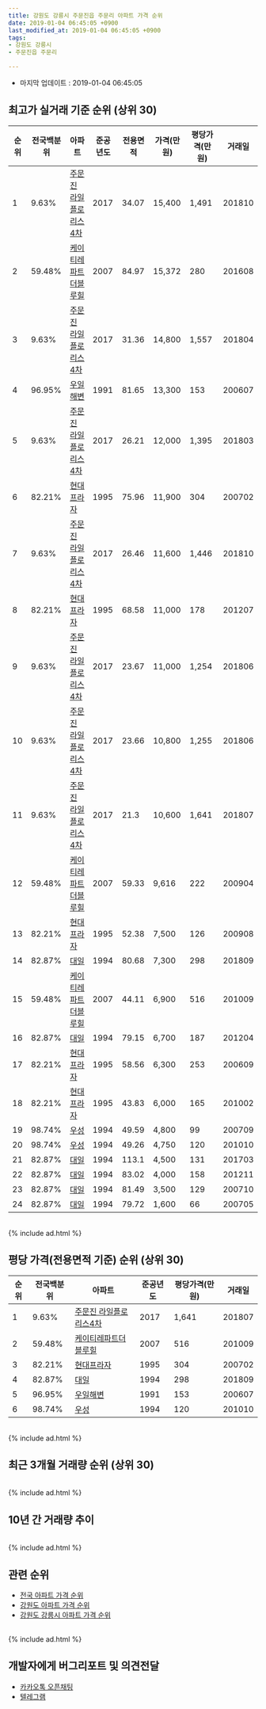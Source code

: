```yaml
---
title: 강원도 강릉시 주문진읍 주문리 아파트 가격 순위
date: 2019-01-04 06:45:05 +0900
last_modified_at: 2019-01-04 06:45:05 +0900
tags:
- 강원도 강릉시
- 주문진읍 주문리

---
```


* 마지막 업데이트 : 2019-01-04 06:45:05

## 최고가 실거래 기준 순위 (상위 30)


|순위|전국백분위|아파트|준공년도|전용면적|가격(만원)|평당가격(만원)|거래일|
|---|---|---|---|---|---|---|---|
|1|9.63%|[주문진 라일플로리스4차](https://search.naver.com/search.naver?query=%EA%B0%95%EC%9B%90%EB%8F%84+%EA%B0%95%EB%A6%89%EC%8B%9C+%EC%A3%BC%EB%AC%B8%EC%A7%84%EC%9D%8D+%EC%A3%BC%EB%AC%B8%EB%A6%AC+%EC%A3%BC%EB%AC%B8%EC%A7%84+%EB%9D%BC%EC%9D%BC%ED%94%8C%EB%A1%9C%EB%A6%AC%EC%8A%A44%EC%B0%A8)|2017|34.07|15,400|1,491|201810|
|2|59.48%|[케이티레파트더블루힐](https://search.naver.com/search.naver?query=%EA%B0%95%EC%9B%90%EB%8F%84+%EA%B0%95%EB%A6%89%EC%8B%9C+%EC%A3%BC%EB%AC%B8%EC%A7%84%EC%9D%8D+%EC%A3%BC%EB%AC%B8%EB%A6%AC+%EC%BC%80%EC%9D%B4%ED%8B%B0%EB%A0%88%ED%8C%8C%ED%8A%B8%EB%8D%94%EB%B8%94%EB%A3%A8%ED%9E%90)|2007|84.97|15,372|280|201608|
|3|9.63%|[주문진 라일플로리스4차](https://search.naver.com/search.naver?query=%EA%B0%95%EC%9B%90%EB%8F%84+%EA%B0%95%EB%A6%89%EC%8B%9C+%EC%A3%BC%EB%AC%B8%EC%A7%84%EC%9D%8D+%EC%A3%BC%EB%AC%B8%EB%A6%AC+%EC%A3%BC%EB%AC%B8%EC%A7%84+%EB%9D%BC%EC%9D%BC%ED%94%8C%EB%A1%9C%EB%A6%AC%EC%8A%A44%EC%B0%A8)|2017|31.36|14,800|1,557|201804|
|4|96.95%|[우일해변](https://search.naver.com/search.naver?query=%EA%B0%95%EC%9B%90%EB%8F%84+%EA%B0%95%EB%A6%89%EC%8B%9C+%EC%A3%BC%EB%AC%B8%EC%A7%84%EC%9D%8D+%EC%A3%BC%EB%AC%B8%EB%A6%AC+%EC%9A%B0%EC%9D%BC%ED%95%B4%EB%B3%80)|1991|81.65|13,300|153|200607|
|5|9.63%|[주문진 라일플로리스4차](https://search.naver.com/search.naver?query=%EA%B0%95%EC%9B%90%EB%8F%84+%EA%B0%95%EB%A6%89%EC%8B%9C+%EC%A3%BC%EB%AC%B8%EC%A7%84%EC%9D%8D+%EC%A3%BC%EB%AC%B8%EB%A6%AC+%EC%A3%BC%EB%AC%B8%EC%A7%84+%EB%9D%BC%EC%9D%BC%ED%94%8C%EB%A1%9C%EB%A6%AC%EC%8A%A44%EC%B0%A8)|2017|26.21|12,000|1,395|201803|
|6|82.21%|[현대프라자](https://search.naver.com/search.naver?query=%EA%B0%95%EC%9B%90%EB%8F%84+%EA%B0%95%EB%A6%89%EC%8B%9C+%EC%A3%BC%EB%AC%B8%EC%A7%84%EC%9D%8D+%EC%A3%BC%EB%AC%B8%EB%A6%AC+%ED%98%84%EB%8C%80%ED%94%84%EB%9D%BC%EC%9E%90)|1995|75.96|11,900|304|200702|
|7|9.63%|[주문진 라일플로리스4차](https://search.naver.com/search.naver?query=%EA%B0%95%EC%9B%90%EB%8F%84+%EA%B0%95%EB%A6%89%EC%8B%9C+%EC%A3%BC%EB%AC%B8%EC%A7%84%EC%9D%8D+%EC%A3%BC%EB%AC%B8%EB%A6%AC+%EC%A3%BC%EB%AC%B8%EC%A7%84+%EB%9D%BC%EC%9D%BC%ED%94%8C%EB%A1%9C%EB%A6%AC%EC%8A%A44%EC%B0%A8)|2017|26.46|11,600|1,446|201810|
|8|82.21%|[현대프라자](https://search.naver.com/search.naver?query=%EA%B0%95%EC%9B%90%EB%8F%84+%EA%B0%95%EB%A6%89%EC%8B%9C+%EC%A3%BC%EB%AC%B8%EC%A7%84%EC%9D%8D+%EC%A3%BC%EB%AC%B8%EB%A6%AC+%ED%98%84%EB%8C%80%ED%94%84%EB%9D%BC%EC%9E%90)|1995|68.58|11,000|178|201207|
|9|9.63%|[주문진 라일플로리스4차](https://search.naver.com/search.naver?query=%EA%B0%95%EC%9B%90%EB%8F%84+%EA%B0%95%EB%A6%89%EC%8B%9C+%EC%A3%BC%EB%AC%B8%EC%A7%84%EC%9D%8D+%EC%A3%BC%EB%AC%B8%EB%A6%AC+%EC%A3%BC%EB%AC%B8%EC%A7%84+%EB%9D%BC%EC%9D%BC%ED%94%8C%EB%A1%9C%EB%A6%AC%EC%8A%A44%EC%B0%A8)|2017|23.67|11,000|1,254|201806|
|10|9.63%|[주문진 라일플로리스4차](https://search.naver.com/search.naver?query=%EA%B0%95%EC%9B%90%EB%8F%84+%EA%B0%95%EB%A6%89%EC%8B%9C+%EC%A3%BC%EB%AC%B8%EC%A7%84%EC%9D%8D+%EC%A3%BC%EB%AC%B8%EB%A6%AC+%EC%A3%BC%EB%AC%B8%EC%A7%84+%EB%9D%BC%EC%9D%BC%ED%94%8C%EB%A1%9C%EB%A6%AC%EC%8A%A44%EC%B0%A8)|2017|23.66|10,800|1,255|201806|
|11|9.63%|[주문진 라일플로리스4차](https://search.naver.com/search.naver?query=%EA%B0%95%EC%9B%90%EB%8F%84+%EA%B0%95%EB%A6%89%EC%8B%9C+%EC%A3%BC%EB%AC%B8%EC%A7%84%EC%9D%8D+%EC%A3%BC%EB%AC%B8%EB%A6%AC+%EC%A3%BC%EB%AC%B8%EC%A7%84+%EB%9D%BC%EC%9D%BC%ED%94%8C%EB%A1%9C%EB%A6%AC%EC%8A%A44%EC%B0%A8)|2017|21.3|10,600|1,641|201807|
|12|59.48%|[케이티레파트더블루힐](https://search.naver.com/search.naver?query=%EA%B0%95%EC%9B%90%EB%8F%84+%EA%B0%95%EB%A6%89%EC%8B%9C+%EC%A3%BC%EB%AC%B8%EC%A7%84%EC%9D%8D+%EC%A3%BC%EB%AC%B8%EB%A6%AC+%EC%BC%80%EC%9D%B4%ED%8B%B0%EB%A0%88%ED%8C%8C%ED%8A%B8%EB%8D%94%EB%B8%94%EB%A3%A8%ED%9E%90)|2007|59.33|9,616|222|200904|
|13|82.21%|[현대프라자](https://search.naver.com/search.naver?query=%EA%B0%95%EC%9B%90%EB%8F%84+%EA%B0%95%EB%A6%89%EC%8B%9C+%EC%A3%BC%EB%AC%B8%EC%A7%84%EC%9D%8D+%EC%A3%BC%EB%AC%B8%EB%A6%AC+%ED%98%84%EB%8C%80%ED%94%84%EB%9D%BC%EC%9E%90)|1995|52.38|7,500|126|200908|
|14|82.87%|[대일](https://search.naver.com/search.naver?query=%EA%B0%95%EC%9B%90%EB%8F%84+%EA%B0%95%EB%A6%89%EC%8B%9C+%EC%A3%BC%EB%AC%B8%EC%A7%84%EC%9D%8D+%EC%A3%BC%EB%AC%B8%EB%A6%AC+%EB%8C%80%EC%9D%BC)|1994|80.68|7,300|298|201809|
|15|59.48%|[케이티레파트더블루힐](https://search.naver.com/search.naver?query=%EA%B0%95%EC%9B%90%EB%8F%84+%EA%B0%95%EB%A6%89%EC%8B%9C+%EC%A3%BC%EB%AC%B8%EC%A7%84%EC%9D%8D+%EC%A3%BC%EB%AC%B8%EB%A6%AC+%EC%BC%80%EC%9D%B4%ED%8B%B0%EB%A0%88%ED%8C%8C%ED%8A%B8%EB%8D%94%EB%B8%94%EB%A3%A8%ED%9E%90)|2007|44.11|6,900|516|201009|
|16|82.87%|[대일](https://search.naver.com/search.naver?query=%EA%B0%95%EC%9B%90%EB%8F%84+%EA%B0%95%EB%A6%89%EC%8B%9C+%EC%A3%BC%EB%AC%B8%EC%A7%84%EC%9D%8D+%EC%A3%BC%EB%AC%B8%EB%A6%AC+%EB%8C%80%EC%9D%BC)|1994|79.15|6,700|187|201204|
|17|82.21%|[현대프라자](https://search.naver.com/search.naver?query=%EA%B0%95%EC%9B%90%EB%8F%84+%EA%B0%95%EB%A6%89%EC%8B%9C+%EC%A3%BC%EB%AC%B8%EC%A7%84%EC%9D%8D+%EC%A3%BC%EB%AC%B8%EB%A6%AC+%ED%98%84%EB%8C%80%ED%94%84%EB%9D%BC%EC%9E%90)|1995|58.56|6,300|253|200609|
|18|82.21%|[현대프라자](https://search.naver.com/search.naver?query=%EA%B0%95%EC%9B%90%EB%8F%84+%EA%B0%95%EB%A6%89%EC%8B%9C+%EC%A3%BC%EB%AC%B8%EC%A7%84%EC%9D%8D+%EC%A3%BC%EB%AC%B8%EB%A6%AC+%ED%98%84%EB%8C%80%ED%94%84%EB%9D%BC%EC%9E%90)|1995|43.83|6,000|165|201002|
|19|98.74%|[우성](https://search.naver.com/search.naver?query=%EA%B0%95%EC%9B%90%EB%8F%84+%EA%B0%95%EB%A6%89%EC%8B%9C+%EC%A3%BC%EB%AC%B8%EC%A7%84%EC%9D%8D+%EC%A3%BC%EB%AC%B8%EB%A6%AC+%EC%9A%B0%EC%84%B1)|1994|49.59|4,800|99|200709|
|20|98.74%|[우성](https://search.naver.com/search.naver?query=%EA%B0%95%EC%9B%90%EB%8F%84+%EA%B0%95%EB%A6%89%EC%8B%9C+%EC%A3%BC%EB%AC%B8%EC%A7%84%EC%9D%8D+%EC%A3%BC%EB%AC%B8%EB%A6%AC+%EC%9A%B0%EC%84%B1)|1994|49.26|4,750|120|201010|
|21|82.87%|[대일](https://search.naver.com/search.naver?query=%EA%B0%95%EC%9B%90%EB%8F%84+%EA%B0%95%EB%A6%89%EC%8B%9C+%EC%A3%BC%EB%AC%B8%EC%A7%84%EC%9D%8D+%EC%A3%BC%EB%AC%B8%EB%A6%AC+%EB%8C%80%EC%9D%BC)|1994|113.1|4,500|131|201703|
|22|82.87%|[대일](https://search.naver.com/search.naver?query=%EA%B0%95%EC%9B%90%EB%8F%84+%EA%B0%95%EB%A6%89%EC%8B%9C+%EC%A3%BC%EB%AC%B8%EC%A7%84%EC%9D%8D+%EC%A3%BC%EB%AC%B8%EB%A6%AC+%EB%8C%80%EC%9D%BC)|1994|83.02|4,000|158|201211|
|23|82.87%|[대일](https://search.naver.com/search.naver?query=%EA%B0%95%EC%9B%90%EB%8F%84+%EA%B0%95%EB%A6%89%EC%8B%9C+%EC%A3%BC%EB%AC%B8%EC%A7%84%EC%9D%8D+%EC%A3%BC%EB%AC%B8%EB%A6%AC+%EB%8C%80%EC%9D%BC)|1994|81.49|3,500|129|200710|
|24|82.87%|[대일](https://search.naver.com/search.naver?query=%EA%B0%95%EC%9B%90%EB%8F%84+%EA%B0%95%EB%A6%89%EC%8B%9C+%EC%A3%BC%EB%AC%B8%EC%A7%84%EC%9D%8D+%EC%A3%BC%EB%AC%B8%EB%A6%AC+%EB%8C%80%EC%9D%BC)|1994|79.72|1,600|66|200705|


<br>
{% include ad.html %}
<br>

## 평당 가격(전용면적 기준) 순위 (상위 30)


|순위|전국백분위|아파트|준공년도|평당가격(만원)|거래일|
|---|---|---|---|---|---|
|1|9.63%|[주문진 라일플로리스4차](https://search.naver.com/search.naver?query=%EA%B0%95%EC%9B%90%EB%8F%84+%EA%B0%95%EB%A6%89%EC%8B%9C+%EC%A3%BC%EB%AC%B8%EC%A7%84%EC%9D%8D+%EC%A3%BC%EB%AC%B8%EB%A6%AC+%EC%A3%BC%EB%AC%B8%EC%A7%84+%EB%9D%BC%EC%9D%BC%ED%94%8C%EB%A1%9C%EB%A6%AC%EC%8A%A44%EC%B0%A8)|2017|1,641|201807|
|2|59.48%|[케이티레파트더블루힐](https://search.naver.com/search.naver?query=%EA%B0%95%EC%9B%90%EB%8F%84+%EA%B0%95%EB%A6%89%EC%8B%9C+%EC%A3%BC%EB%AC%B8%EC%A7%84%EC%9D%8D+%EC%A3%BC%EB%AC%B8%EB%A6%AC+%EC%BC%80%EC%9D%B4%ED%8B%B0%EB%A0%88%ED%8C%8C%ED%8A%B8%EB%8D%94%EB%B8%94%EB%A3%A8%ED%9E%90)|2007|516|201009|
|3|82.21%|[현대프라자](https://search.naver.com/search.naver?query=%EA%B0%95%EC%9B%90%EB%8F%84+%EA%B0%95%EB%A6%89%EC%8B%9C+%EC%A3%BC%EB%AC%B8%EC%A7%84%EC%9D%8D+%EC%A3%BC%EB%AC%B8%EB%A6%AC+%ED%98%84%EB%8C%80%ED%94%84%EB%9D%BC%EC%9E%90)|1995|304|200702|
|4|82.87%|[대일](https://search.naver.com/search.naver?query=%EA%B0%95%EC%9B%90%EB%8F%84+%EA%B0%95%EB%A6%89%EC%8B%9C+%EC%A3%BC%EB%AC%B8%EC%A7%84%EC%9D%8D+%EC%A3%BC%EB%AC%B8%EB%A6%AC+%EB%8C%80%EC%9D%BC)|1994|298|201809|
|5|96.95%|[우일해변](https://search.naver.com/search.naver?query=%EA%B0%95%EC%9B%90%EB%8F%84+%EA%B0%95%EB%A6%89%EC%8B%9C+%EC%A3%BC%EB%AC%B8%EC%A7%84%EC%9D%8D+%EC%A3%BC%EB%AC%B8%EB%A6%AC+%EC%9A%B0%EC%9D%BC%ED%95%B4%EB%B3%80)|1991|153|200607|
|6|98.74%|[우성](https://search.naver.com/search.naver?query=%EA%B0%95%EC%9B%90%EB%8F%84+%EA%B0%95%EB%A6%89%EC%8B%9C+%EC%A3%BC%EB%AC%B8%EC%A7%84%EC%9D%8D+%EC%A3%BC%EB%AC%B8%EB%A6%AC+%EC%9A%B0%EC%84%B1)|1994|120|201010|


<br>
{% include ad.html %}
<br>

## 최근 3개월 거래량 순위 (상위 30)


<div style="width:100%;">
    <canvas id="deal_count_ranking" height="250"></canvas>
</div>


<script>
new Chart(document.getElementById("deal_count_ranking"), {
    type: 'horizontalBar',
    data: {
        labels: ['우일해변', '주문진 라일플로리스4차', '우성'],
        datasets: [{
            label: '실거래 수',
            data: [3, 2, 1],
            borderColor: "rgba(255, 0, 128, 1)",
            backgroundColor: "rgba(255, 0, 128, 0.5)",
            fill: false,
        }]
    },
    options: {
        responsive: true,
        title: {
            display: true,
            text: '최근 3개월 거래량 순위'
        },
        tooltips: {
            mode: 'index',
            intersect: false,
            callbacks: {
                title: function(tooltipItems, data) {
                    return "실거래 수:";
                },
                label: function(tooltipItem, data) {
                    return data.labels[tooltipItem.index] + ": " + tooltipItem.xLabel;
                }
            }
        },
        hover: {
            mode: 'nearest',
            intersect: true
        },
        scales: {
            xAxes: [{
                display: true,
                scaleLabel: {
                    display: true,
                    labelString: '실거래 수'
                },
                ticks: {
                    suggestedMin: 0,
                }
            }],
            yAxes: [{
                display: true,
                ticks: {
                    autoSkip: false,
                    callback: function(value, index, values) {
                        if (value.length > 15)
                            return value.substr(0, 13) + "...";
                        else
                            return value;
                    }
                },
                scaleLabel: {
                    display: false,
                }
            }]
        }
    }
});

</script>


<br>
{% include ad.html %}
<br>

## 10년 간 거래량 추이


<div style="width:100%;">
    <canvas id="deal_progress" height="250"></canvas>
</div>

<script>
new Chart(document.getElementById("deal_progress"), {
    type: 'line',
    data: {
        labels: ['200901','200902','200903','200904','200905','200906','200907','200908','200909','200910','200911','200912','201001','201002','201003','201004','201005','201006','201007','201008','201009','201010','201011','201012','201101','201102','201103','201104','201105','201106','201107','201108','201109','201110','201111','201112','201201','201202','201203','201204','201205','201206','201207','201208','201209','201210','201211','201212','201301','201302','201303','201304','201305','201306','201307','201308','201309','201310','201311','201312','201401','201402','201403','201404','201405','201406','201407','201408','201409','201410','201411','201412','201501','201502','201503','201504','201505','201506','201507','201508','201509','201510','201511','201512','201601','201602','201603','201604','201605','201606','201607','201608','201609','201610','201611','201612','201701','201702','201703','201704','201705','201706','201707','201708','201709','201710','201711','201712','201801','201802','201803','201804','201805','201806','201807','201808','201809','201810','201811','201812','201901'],
        datasets: [{
            label: '실거래 수',
            pointRadius: 1,
            data: [0, 1, 0, 2, 2, 3, 0, 3, 4, 1, 1, 2, 5, 2, 0, 0, 2, 0, 1, 5, 4, 1, 2, 2, 1, 3, 1, 1, 0, 0, 0, 1, 1, 0, 0, 2, 1, 1, 0, 2, 10, 0, 4, 4, 0, 0, 2, 1, 0, 0, 3, 0, 1, 0, 1, 1, 4, 1, 1, 2, 3, 0, 4, 3, 4, 1, 1, 3, 1, 2, 0, 0, 3, 1, 3, 2, 3, 1, 3, 2, 7, 0, 2, 2, 2, 2, 1, 0, 1, 1, 0, 2, 1, 4, 0, 1, 0, 0, 2, 0, 2, 1, 2, 0, 1, 1, 0, 0, 2, 1, 4, 2, 2, 5, 4, 1, 1, 4, 5, 1, 0],
            borderColor: "rgba(255, 201, 14, 1)",
            backgroundColor: "rgba(255, 201, 14, 0.5)",
            fill: true,
        }]
    },
    options: {
        responsive: true,
        title: {
            display: true,
            text: '10년간 거래량 추이'
        },
        tooltips: {
            mode: 'index',
            intersect: false,
        },
        hover: {
            mode: 'nearest',
            intersect: true
        },
        scales: {
            xAxes: [{
                display: true,
                scaleLabel: {
                    display: true,
                    labelString: '년/월'
                }
            }],
            yAxes: [{
                display: true,
                ticks: {
                    suggestedMin: 0,
                },
                scaleLabel: {
                    display: true,
                    labelString: '실거래 수'
                }
            }]
        }
    }
});

</script>


<br>
{% include ad.html %}
<br>

## 관련 순위

- [전국 아파트 가격 순위](https://inasie.github.io/apt-ranking/전국)
- [강원도 아파트 가격 순위](https://inasie.github.io/apt-ranking/강원도)
- [강원도 강릉시 아파트 가격 순위](https://inasie.github.io/apt-ranking/강원도-강릉시)


<br>
{% include ad.html %}
<br>

## 개발자에게 버그리포트 및 의견전달

- [카카오톡 오픈채팅](https://open.kakao.com/o/gLJUAP4)
- [텔레그램](https://t.me/inasie)

